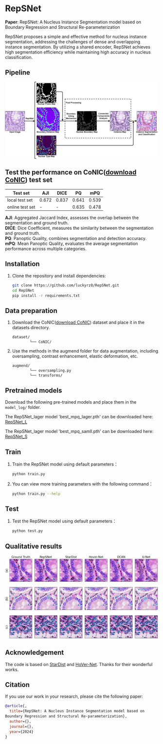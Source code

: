 # RepSNet

**Paper**: RepSNet: A Nucleus Instance Segmentation model based on Boundary Regression and Structural Re-parameterization<!-- (https://arxiv.org/abs/2004.01888) -->

<!-- RepSNet 提出了一种简单有效的细胞核实例分割方法，缓解了密集粘连实例分割的挑战。通过使用共享的特征提取网络，RepSNet在保持高效分割的同时，实现了细胞核分类的高精度。 -->
RepSNet proposes a simple and effective method for nucleus instance segmentation, addressing the challenges of dense and overlapping instance segmentation. By utilizing a shared encoder, RepSNet achieves high segmentation efficiency while maintaining high accuracy in nucleus classification.
## Pipeline

![RepSNet Pipeline](/assets/image.png)


<!-- FairMOT 使用了 DLA-34 作为 backbone，同时为检测和 Re-ID 任务提供了统一的特征表示。网络结构如下图所示：
![RepSNet Pipeline](/assets/model_structure.png)
1. DLA-34 backbone
2. Shared head for detection and Re-ID
3. Multi-scale feature fusion for fairness -->

<!-- ## 更新记录

- 2020/04/22: 发布了 FairMOT 初版代码
- 2020/06/10: 更新了自定义挑战数据集上的性能表现 -->

## Test the performance on CoNIC([download CoNIC](https://github.com/TissueImageAnalytics/CoNIC)) test set

| Test set      | AJI | DICE | PQ | mPQ  |
|--------------|------|------|-----|------|
| local test set  | 0.672 | 0.837 | 0.641 | 0.539 |
| online test set | - | - | 0.635 | 0.478  |

**AJI**: Aggregated Jaccard Index, assesses the overlap between the segmentation and ground truth.  
**DICE**: Dice Coefficient, measures the similarity between the segmentation and ground truth.  
**PQ**: Panoptic Quality, combines segmentation and detection accuracy.  
**mPQ**: Mean Panoptic Quality, evaluates the average segmentation performance across multiple categories.
<!-- - **AJI**: 聚合 Jaccard 指数，评估分割与真实分割的重叠度。  
- **DICE**: Dice 系数，衡量分割与真实分割的相似度。 
- **PQ**: 全景质量，结合分割和检测的准确性。  
- **mPQ**: 平均全景质量，评估多个类别的平均分割性能。 -->

## Installation

1. Clone the repository and install dependencies:
    ```bash
    git clone https://github.com/luckyrz0/RepSNet.git
    cd RepSNet
    pip install -r requirements.txt
    ```

<!-- 2. 编译 DLA 模型：
    ```bash
    cd src/lib/models/networks
    sh make.sh
    cd ../../../
    ``` -->

## Data preparation

<!-- 1. 下载 CoNIC 数据集 ([CoNIC](https://github.com/TissueImageAnalytics/CoNIC)) 并放置在 `datasets` 目录下: -->
1. Download the CoNIC([download CoNIC](https://github.com/TissueImageAnalytics/CoNIC)) dataset and place it in the datasets directory.
    ```
   dataset/
            └── CoNIC/
    ```
2. Use the methods in the augmend folder for data augmentation, including oversampling, contrast enhancement, elastic deformation, etc.
    ```
   augmend/
            └── oversampling.py
            └── transforms/
    ```


## Pretrained models

<!-- 下载以下预训练模型，并将其放置在 `model_log/` 文件夹下： -->
Download the following pre-trained models and place them in the `model_log/` folder.
<!-- | Test         | AJI | DICE | PQ | mPQ  |
|--------------|------|------|-----|------|
| local_test   | 0.672 | 0.837 | 0.641 | 0.539 |
| local_test   | - | - | 0.635 | 0.478  | -->

The RepSNet_lager model 'best_mpq_lager.pth' can be downloaded here: [RepSNet_L](https://drive.google.com/file/d/1082dGUDeGQQwiOxylXmgU5ueArpGs2Ib/view?usp=sharing)

The RepSNet_lager model 'best_mpq_samll.pth' can be downloaded here:  [RepSNet_S](https://github.com/ifzhang/FairMOT/releases/download/v1.0/dla34.pth)

## Train

<!-- 1. 使用默认参数训练 RepSNet 模型： -->
1. Train the RepSNet model using default parameters：
    ```bash
    python train.py
    ```

<!-- 2. 可通过以下命令查看更多训练参数： -->
2. You can view more training parameters with the following command：
    ```bash
    python train.py --help
    ```

## Test

<!-- 1. 在 CoNIC 数据集上进行测试： -->
1. Test the RepSNet model using default parameters：
    ```bash
    python test.py
    ```

<!-- ## Quantitative Results

| Method     | AJI | DICE | PQ | mPQ  |
|--------------|------|------|-----|------|
| U-Net      | 0.518 | 0.800 | 0.505 | 0.411 |
| DCAN       | 0.636 | 0.815 | 0.590 | 0.480 |
| Hover-Net       | 0.663 | 0.830 | 0.628 | 0.531 |
| StarDist       | 0.671 | 0.837 | 0.634 | 0.547 |
| RepSNet       | 0.683 | 0.841 | 0.641 | 0.563 | -->

## Qualitative results

![RepSNet Qualitative Results1](/results/Qualitative_analysis1.png)

<!-- ![RepSNet Qualitative Results1](/results/Qualitative_analysis2.png) -->


## Acknowledgement
The code is based on [StarDist](https://github.com/stardist/augmend) and [HoVer-Net](https://github.com/vqdang/hover_net). Thanks for their wonderful works.
## Citation

<!-- 如果你在研究中使用了我们的工作，请引用以下论文： -->
If you use our work in your research, please cite the following paper:

```bibtex
@article{,
  title={RepSNet: A Nucleus Instance Segmentation model based on
Boundary Regression and Structural Re-parameterization},
  author={},
  journal={},
  year={2024}
}
